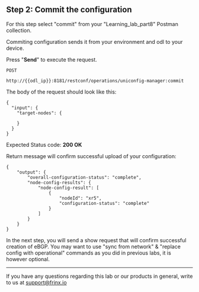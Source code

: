 ## Step 2: Commit the configuration

For this step select "commit" from your "Learning_lab_part8" Postman collection.

Commiting configuration sends it from your environment and odl to your device.

Press "**Send**" to execute the request.

```
POST

http://{{odl_ip}}:8181/restconf/operations/uniconfig-manager:commit
```


The body of the request should look like this:

```
{
  "input": {
    "target-nodes": {
      
    }
  }
}
```

Expected Status code: **200 OK**

Return message will confirm successful upload of your configuration:


```
{
    "output": {
        "overall-configuration-status": "complete",
        "node-config-results": {
            "node-config-result": [
                {
                    "nodeId": "xr5",
                    "configuration-status": "complete"
                }
            ]
        }
    }
}
```

In the next step, you will send a show request that will confirm successful creation of eBGP. You may want to use "sync from network" & "replace config with operational" commands as you did in previous labs, it is however optional.

---
If you have any questions regarding this lab or our products in general, write to us at [support@frinx.io](mailto:support@frinx.io)